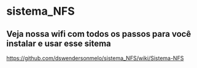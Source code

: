 # sistema_NFS

## Veja nossa wifi com todos os passos para você instalar e usar esse sitema
https://github.com/dswendersonmelo/sistema_NFS/wiki/Sistema-NFS
